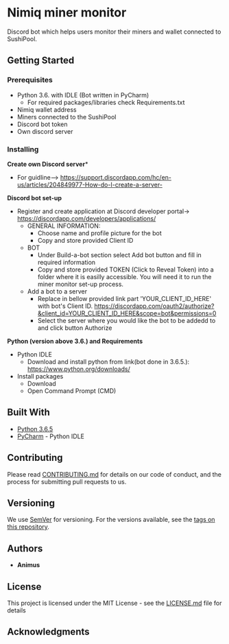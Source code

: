 # Nimiq miner monitor
Discord bot which helps users monitor their miners and wallet connected to SushiPool. 

## Getting Started


### Prerequisites

- Python 3.6. with IDLE (Bot written in PyCharm)
  - For required packages/libraries check Requirements.txt
- Nimiq wallet address
- Miners connected to the SushiPool
- Discord bot token 
- Own discord server


### Installing
**Create own Discord server***
- For guidline--> https://support.discordapp.com/hc/en-us/articles/204849977-How-do-I-create-a-server-

**Discord bot set-up**
- Register and create application at Discord developer portal-> https://discordapp.com/developers/applications/
  - GENERAL INFORMATION: 
    - Choose name and profile picture for the bot 
    - Copy and store provided Client ID
  - BOT
    - Under Build-a-bot section select Add bot button and fill in required information
    - Copy and store provided TOKEN (Click to Reveal Token) into a folder where it is easilly accessible. You will need it to run the
      miner monitor set-up process.
  - Add a bot to a server
    - Replace in bellow provided link part 'YOUR_CLIENT_ID_HERE' with bot's Client ID. 
    https://discordapp.com/oauth2/authorize?&client_id=YOUR_CLIENT_ID_HERE&scope=bot&permissions=0
    - Select the server where you would like the bot to be addedd to and click button Authorize 
    
**Python (version above 3.6.) and Requirements**
- Python IDLE
  - Download and install python from link(bot done in 3.6.5.): https://www.python.org/downloads/ 
- Install packages
  - Download 
  - Open Command Prompt (CMD)


## Built With

* [Python 3.6.5](https://www.python.org/)
* [PyCharm](https://www.jetbrains.com/pycharm/) - Python IDLE

## Contributing

Please read [CONTRIBUTING.md](https://gist.github.com/PurpleBooth/b24679402957c63ec426) for details on our code of conduct, and the process for submitting pull requests to us.

## Versioning

We use [SemVer](http://semver.org/) for versioning. For the versions available, see the [tags on this repository](https://github.com/your/project/tags). 

## Authors

* **Animus** 

## License

This project is licensed under the MIT License - see the [LICENSE.md](LICENSE.md) file for details

## Acknowledgments

